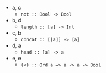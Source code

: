 - a, c
  - `not :: Bool -> Bool`
- b, d
  - `length :: [a] -> Int`
- c, b
  - `concat :: [[a]] -> [a]`
- d, a
  - `head :: [a] -> a`
- e, e
  - `(<) :: Ord a => a -> a -> Bool`
